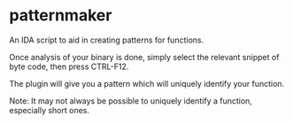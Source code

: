 # patternmaker

An IDA script to aid in creating patterns for functions.

Once analysis of your binary is done, simply select the relevant snippet of byte code, then press CTRL-F12.

The plugin will give you a pattern which will uniquely identify your function.

Note: It may not always be possible to uniquely identify a function, especially short ones.
